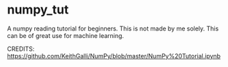 # numpy_tut
A numpy reading tutorial for beginners. This is not made by me solely. This can be of great use for machine learning.

CREDITS: https://github.com/KeithGalli/NumPy/blob/master/NumPy%20Tutorial.ipynb
